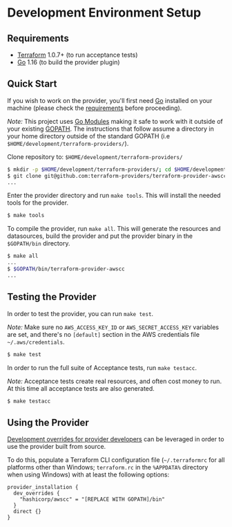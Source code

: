 # Development Environment Setup

## Requirements

- [Terraform](https://www.terraform.io/downloads.html) 1.0.7+ (to run acceptance tests)
- [Go](https://golang.org/doc/install) 1.16 (to build the provider plugin)

## Quick Start

If you wish to work on the provider, you'll first need [Go](http://www.golang.org) installed on your machine (please check the [requirements](#requirements) before proceeding).

*Note:* This project uses [Go Modules](https://blog.golang.org/using-go-modules) making it safe to work with it outside of your existing [GOPATH](http://golang.org/doc/code.html#GOPATH). The instructions that follow assume a directory in your home directory outside of the standard GOPATH (i.e `$HOME/development/terraform-providers/`).

Clone repository to: `$HOME/development/terraform-providers/`

```sh
$ mkdir -p $HOME/development/terraform-providers/; cd $HOME/development/terraform-providers/
$ git clone git@github.com:terraform-providers/terraform-provider-awscc
...
```

Enter the provider directory and run `make tools`. This will install the needed tools for the provider.

```sh
$ make tools
```

To compile the provider, run `make all`. This will generate the resources and datasources, build the provider and put the provider binary in the `$GOPATH/bin` directory.

```sh
$ make all
...
$ $GOPATH/bin/terraform-provider-awscc
...
```

## Testing the Provider

In order to test the provider, you can run `make test`.

*Note:* Make sure no `AWS_ACCESS_KEY_ID` or `AWS_SECRET_ACCESS_KEY` variables are set, and there's no `[default]` section in the AWS credentials file `~/.aws/credentials`.

```sh
$ make test
```

In order to run the full suite of Acceptance tests, run `make testacc`.

*Note:* Acceptance tests create real resources, and often cost money to run. At this time all acceptance tests are also generated.

```sh
$ make testacc
```

## Using the Provider

[Development overrides for provider developers](https://www.terraform.io/docs/cli/config/config-file.html#development-overrides-for-provider-developers) can be leveraged in order to use the provider built from source.

To do this, populate a Terraform CLI configuration file (`~/.terraformrc` for all platforms other than Windows; `terraform.rc` in the `%APPDATA%` directory when using Windows) with at least the following options:

```hcl
provider_installation {
  dev_overrides {
    "hashicorp/awscc" = "[REPLACE WITH GOPATH]/bin"
  }
  direct {}
}
```
